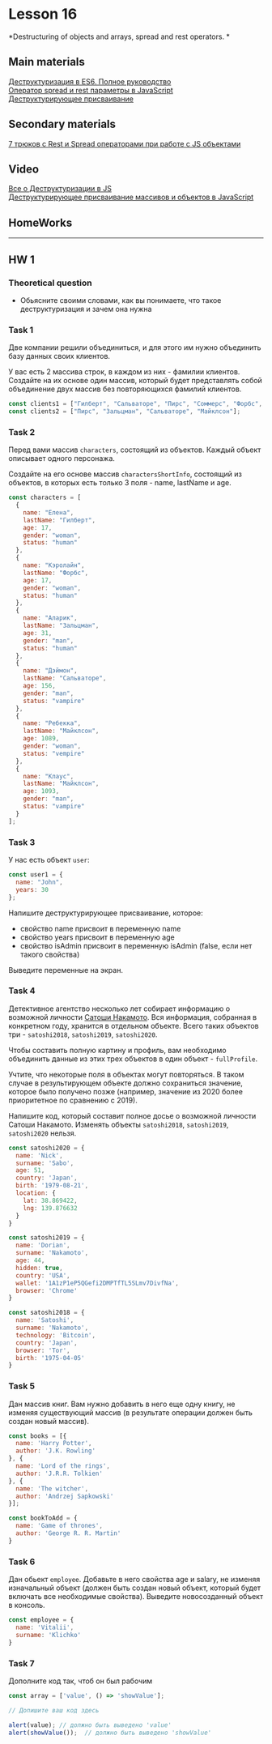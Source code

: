 # Lesson 16
*Destructuring of objects and arrays, spread and rest operators. *

## Main materials
[Деструктуризация в ES6. Полное руководство](https://medium.com/@stasonmars/%D0%B4%D0%B5%D1%81%D1%82%D1%80%D1%83%D0%BA%D1%82%D1%83%D1%80%D0%B8%D0%B7%D0%B0%D1%86%D0%B8%D1%8F-%D0%B2-es6-%D0%BF%D0%BE%D0%BB%D0%BD%D0%BE%D0%B5-%D1%80%D1%83%D0%BA%D0%BE%D0%B2%D0%BE%D0%B4%D1%81%D1%82%D0%B2%D0%BE-b865bb71f376)  
[Оператор spread и rest параметры в JavaScript](https://medium.com/@stasonmars/%D0%BE%D0%BF%D0%B5%D1%80%D0%B0%D1%82%D0%BE%D1%80-spread-%D0%B8-rest-%D0%BF%D0%B0%D1%80%D0%B0%D0%BC%D0%B5%D1%82%D1%80%D1%8B-%D0%B2-javascript-22eb33cb0825)  
[Деструктурирующее присваивание](https://developer.mozilla.org/ru/docs/Web/JavaScript/Reference/Operators/Destructuring_assignment)  

## Secondary materials
[7 трюков с Rest и Spread операторами при работе c JS объектами](https://habr.com/ru/articles/489550/)  

## Video

[Все о Деструктуризации в JS](https://www.youtube.com/watch?v=wWYokY0Pt2M)  
[Деструктурирующее присваивание массивов и объектов в JavaScript](https://www.youtube.com/watch?v=segRDC22WJA)  

## HomeWorks
---
## HW 1

### Theoretical question
- Обьясните своими словами, как вы понимаете, что такое деструктуризация и зачем она нужна

### Task 1

Две компании решили объединиться, и для этого им нужно объединить базу данных своих клиентов. 

У вас есть 2 массива строк, в каждом из них - фамилии клиентов. Создайте на их основе один массив, который будет представлять собой объединение двух массив без повторяющихся фамилий клиентов.

```javascript
const clients1 = ["Гилберт", "Сальваторе", "Пирс", "Соммерс", "Форбс", "Донован", "Беннет"];
const clients2 = ["Пирс", "Зальцман", "Сальваторе", "Майклсон"];
```

### Task 2

Перед вами массив `characters`, состоящий из объектов. Каждый объект описывает одного персонажа.

Создайте на его основе массив `charactersShortInfo`, состоящий из объектов, в которых есть только 3 поля - name, lastName и age.

```javascript
const characters = [
  {
    name: "Елена",
    lastName: "Гилберт",
    age: 17, 
    gender: "woman",
    status: "human"
  },
  {
    name: "Кэролайн",
    lastName: "Форбс",
    age: 17,
    gender: "woman",
    status: "human"
  },
  {
    name: "Аларик",
    lastName: "Зальцман",
    age: 31,
    gender: "man",
    status: "human"
  },
  {
    name: "Дэймон",
    lastName: "Сальваторе",
    age: 156,
    gender: "man",
    status: "vampire"
  },
  {
    name: "Ребекка",
    lastName: "Майклсон",
    age: 1089,
    gender: "woman",
    status: "vempire"
  },
  {
    name: "Клаус",
    lastName: "Майклсон",
    age: 1093,
    gender: "man",
    status: "vampire"
  }
];
```

### Task 3

У нас есть объект `user`:

```javascript
const user1 = {
  name: "John",
  years: 30
};
```

Напишите деструктурирующее присваивание, которое:
 - свойство name присвоит в переменную name
 - свойство years присвоит в переменную age
 - свойство isAdmin присвоит в переменную isAdmin (false, если нет такого свойства)
 
Выведите переменные на экран.

### Task 4

Детективное агентство несколько лет собирает информацию о возможной личности [Сатоши Накамото](https://ru.wikipedia.org/wiki/%D0%A1%D0%B0%D1%82%D0%BE%D1%81%D0%B8_%D0%9D%D0%B0%D0%BA%D0%B0%D0%BC%D0%BE%D1%82%D0%BE). Вся информация, собранная в конкретном году, хранится в отдельном объекте. Всего таких объектов три - `satoshi2018`, `satoshi2019`, `satoshi2020`.

Чтобы составить полную картину и профиль, вам необходимо объединить данные из этих трех объектов в один объект - `fullProfile`.

Учтите, что некоторые поля в объектах могут повторяться. В таком случае в результирующем объекте должно сохраниться значение, которое было получено позже (например, значение из 2020 более приоритетное по сравнению с 2019).

Напишите код, который составит полное досье о возможной личности Сатоши Накамото. Изменять объекты `satoshi2018`, `satoshi2019`, `satoshi2020` нельзя.

```javascript
const satoshi2020 = {
  name: 'Nick',
  surname: 'Sabo',
  age: 51,
  country: 'Japan',
  birth: '1979-08-21',
  location: {
    lat: 38.869422, 
    lng: 139.876632
  }
}

const satoshi2019 = {
  name: 'Dorian',
  surname: 'Nakamoto',
  age: 44,
  hidden: true,
  country: 'USA',
  wallet: '1A1zP1eP5QGefi2DMPTfTL5SLmv7DivfNa',
  browser: 'Chrome'
}

const satoshi2018 = {
  name: 'Satoshi',
  surname: 'Nakamoto', 
  technology: 'Bitcoin',
  country: 'Japan',
  browser: 'Tor',
  birth: '1975-04-05'
}
```

### Task 5

Дан массив книг. Вам нужно добавить в него еще одну книгу, не изменяя существующий массив (в результате операции должен быть создан новый массив).

```javascript
const books = [{
  name: 'Harry Potter',
  author: 'J.K. Rowling'
}, {
  name: 'Lord of the rings',
  author: 'J.R.R. Tolkien'
}, {
  name: 'The witcher',
  author: 'Andrzej Sapkowski'
}];

const bookToAdd = {
  name: 'Game of thrones',
  author: 'George R. R. Martin'
}
```

### Task 6

Дан обьект `employee`. Добавьте в него свойства age и salary, не изменяя изначальный объект (должен быть создан новый объект, который будет включать все необходимые свойства). Выведите новосозданный объект в консоль.

```javascript
const employee = {
  name: 'Vitalii',
  surname: 'Klichko'
}
```

### Task 7
Дополните код так, чтоб он был рабочим 

```javascript
const array = ['value', () => 'showValue'];

// Допишите ваш код здесь

alert(value); // должно быть выведено 'value'
alert(showValue());  // должно быть выведено 'showValue'
```

